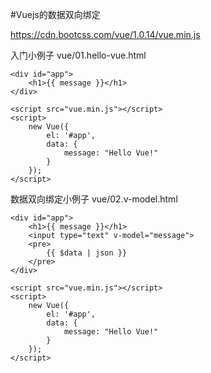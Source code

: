 #Vuejs的数据双向绑定

https://cdn.bootcss.com/vue/1.0.14/vue.min.js

入门小例子  vue/01.hello-vue.html
```
<div id="app">
    <h1>{{ message }}</h1>
</div>

<script src="vue.min.js"></script>
<script>
    new Vue({
        el: '#app',
        data: {
            message: "Hello Vue!"
        }
    });
</script>
```

数据双向绑定小例子  vue/02.v-model.html
```
<div id="app">
    <h1>{{ message }}</h1>
    <input type="text" v-model="message">
    <pre>
        {{ $data | json }}
    </pre>
</div>

<script src="vue.min.js"></script>
<script>
    new Vue({
        el: '#app',
        data: {
            message: "Hello Vue!"
        }
    });
</script>
```

